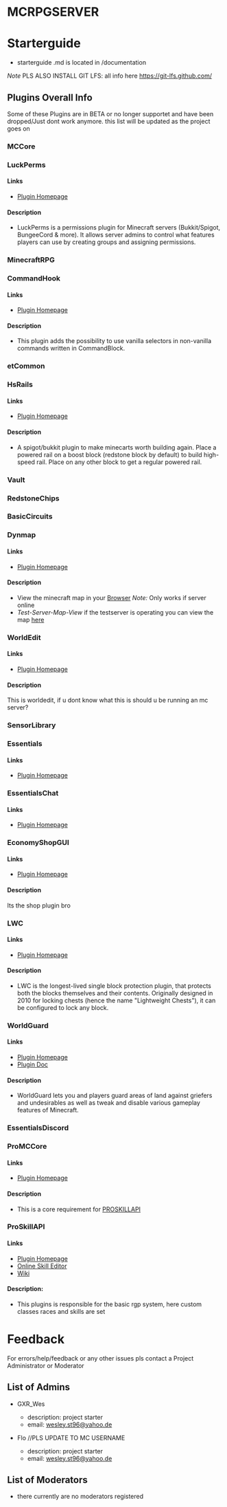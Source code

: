 # MCRPGSERVER

# Starterguide

- starterguide .md is located in /documentation

*Note* PLS ALSO INSTALL GIT LFS: all info here https://git-lfs.github.com/

## Plugins Overall Info

Some of these Plugins are in BETA or no longer supportet and have been dropped/Just dont work anymore. this list will be updated as the project goes on

### MCCore

### LuckPerms

#### Links

- [Plugin Homepage](https://www.spigotmc.org/resources/luckperms.28140/)

#### Description

- LuckPerms is a permissions plugin for Minecraft servers (Bukkit/Spigot, BungeeCord & more). It allows server admins to control what features players can use by creating groups and assigning permissions.

### MinecraftRPG

### CommandHook

#### Links

- [Plugin Homepage](https://www.spigotmc.org/resources/commandhook.61415/)

#### Description
- This plugin adds the possibility to use vanilla selectors in non-vanilla commands written in CommandBlock.

### etCommon

### HsRails

#### Links

- [Plugin Homepage](https://www.spigotmc.org/resources/hsrails.69584/)

#### Description

- A spigot/bukkit plugin to make minecarts worth building again.
Place a powered rail on a boost block (redstone block by default) to build high-speed rail. Place on any other block to get a regular powered rail.

### Vault

### RedstoneChips

### BasicCircuits

### Dynmap

#### Links

- [Plugin Homepage](https://www.spigotmc.org/resources/dynmap%C2%AE.274/)

#### Description

- View the minecraft map in your [Browser]( http://localhost:8123/) *Note:* Only works if server online
- *Test-Server-Map-View* if the testserver is operating you can view the map [here]()

### WorldEdit
#### Links
- [Plugin Homepage](https://dev.bukkit.org/projects/worldedit)

#### Description
This is worldedit, if u dont know what this is should u be running an mc server?

### SensorLibrary

### Essentials
#### Links
- [Plugin Homepage](https://www.spigotmc.org/resources/essentialsx.9089/)

### EssentialsChat

#### Links
- [Plugin Homepage](https://www.spigotmc.org/resources/essentialsx.9089/)


### EconomyShopGUI
#### Links
- [Plugin Homepage](https://www.spigotmc.org/resources/economyshopgui.69927/)
#### Description
Its the shop plugin bro

### LWC

#### Links
- [Plugin Homepage](https://www.spigotmc.org/resources/modern-lwc-continuation-of-lwc.2162/)

#### Description

- LWC is the longest-lived single block protection plugin, that protects both the blocks themselves and their contents. Originally designed in 2010 for locking chests (hence the name "Lightweight Chests"), it can be configured to lock any block.

### WorldGuard

#### Links

- [Plugin Homepage](https://dev.bukkit.org/projects/worldguard)
- [Plugin Doc](https://worldguard.enginehub.org/en/latest/)

#### Description

- WorldGuard lets you and players guard areas of land against griefers and undesirables
as well as tweak and disable various gameplay features of Minecraft.

### EssentialsDiscord

### ProMCCore

#### Links

- [Plugin Homepage](https://www.spigotmc.org/resources/promccore.93608/)

#### Description

- This is a core requirement for [PROSKILLAPI]()

### ProSkillAPI

#### Links

- [Plugin Homepage](https://www.spigotmc.org/resources/proskillapi-create-custom-races-classes-skills-spells-magic-spells-with-an-easy-online-editor.91913/)
- [Online Skill Editor](https://promcteam.github.io/proskillapi/)
- [Wiki](https://promcteam.com/wiki/index.php?title=Proskillapi:Proskillapi)

#### Description:

- This plugins is responsible for the basic rgp system, here custom classes races and skills are set


# Feedback

For errors/help/feedback or any other issues pls contact a Project Administrator or Moderator

## List of Admins
- GXR_Wes
    - description: project starter
    - email: wesley.st96@yahoo.de

- Flo //PLS UPDATE TO MC USERNAME
    - description: project starter
    - email: wesley.st96@yahoo.de
## List of Moderators
- there currently are no moderators registered
